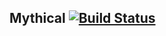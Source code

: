 ## Mythical [![Build Status](https://magnum.travis-ci.com/verygood-infra/ansible-mythical.svg?token=token&branch=master)](https://magnum.travis-ci.com/verygood-infra/ansible-mythical)
